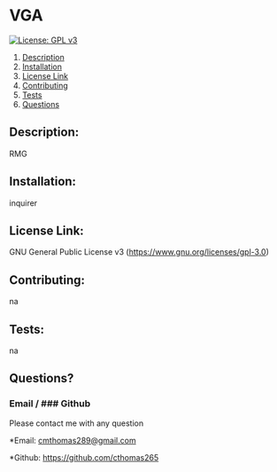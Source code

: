 # VGA
[![License: GPL v3](https://img.shields.io/badge/License-GPLv3-blue.svg)](https://www.gnu.org/licenses/gpl-3.0)
1. [Description](#description)
2. [Installation](#installation)
3. [License Link](#licenselink)
4. [Contributing](#contributing)
5. [Tests](#tests)
6. [Questions](#questions)
## Description:
RMG
## Installation:
inquirer
## License Link:
GNU General Public License v3
(https://www.gnu.org/licenses/gpl-3.0)
## Contributing:
na
## Tests:
na
## Questions? 
### Email / ### Github
Please contact me with any question

*Email:
cmthomas289@gmail.com

*Github:
https://github.com/cthomas265
